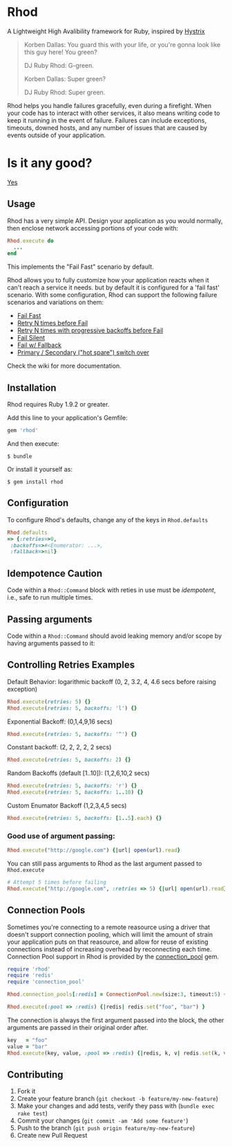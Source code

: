 # Rhod

A Lightweight High Avalibility framework for Ruby, inspired by [Hystrix](https://github.com/Netflix/Hystrix)

> Korben Dallas: You guard this with your life, or you're gonna look like this guy here! You green?
>
> DJ Ruby Rhod: G-green.
>
> Korben Dallas: Super green?
>
> DJ Ruby Rhod: Super green.

Rhod helps you handle failures gracefully, even during a firefight. When your code has to interact with other services, it also means writing code to keep it running in the event of failure. Failures can include exceptions, timeouts, downed hosts, and any number of issues that are caused by events outside of your application.

# Is it any good?

[Yes](https://news.ycombinator.com/item?id=3067434)

## Usage

Rhod has a very simple API. Design your application as you would normally, then enclose network accessing portions of your code with:

```ruby
Rhod.execute do
  ...
end
```

This implements the "Fail Fast" scenario by default.

Rhod allows you to fully customize how your application reacts when it can't reach a service it needs. but by default it is configured for a 'fail fast' scenario. With some configuration, Rhod can support the following failure scenarios and variations on them:

  - [Fail Fast](https://github.com/dinedal/rhod/wiki/Fail-Fast)
  - [Retry N times before Fail](https://github.com/dinedal/rhod/wiki/Retry-N-times-before-Fail)
  - [Retry N times with progressive backoffs before Fail](Retry-N-times-with-progressive-backoffs-before-Fail)
  - [Fail Silent](https://github.com/dinedal/rhod/wiki/Fail-Silent)
  - [Fail w/ Fallback](https://github.com/dinedal/rhod/wiki/Fail-with-Fallback)
  - [Primary / Secondary ("hot spare") switch over](https://github.com/dinedal/rhod/wiki/Primary-Secondary-Switchover)

Check the wiki for more documentation.

## Installation

Rhod requires Ruby 1.9.2 or greater.

Add this line to your application's Gemfile:

```ruby
gem 'rhod'
```

And then execute:

    $ bundle

Or install it yourself as:

    $ gem install rhod

## Configuration

To configure Rhod's defaults, change any of the keys in `Rhod.defaults`

```ruby
Rhod.defaults
=> {:retries=>0,
 :backoffs=>#<Enumerator: ...>,
 :fallback=>nil}
```

## Idempotence Caution

Code within a `Rhod::Command` block with reties in use must be _idempotent_, i.e., safe to run multiple times.

## Passing arguments

Code within a `Rhod::Command` should avoid leaking memory and/or scope by having arguments passed to it:

## Controlling Retries Examples

Default Behavior: logarithmic backoff (0, 2, 3.2, 4, 4.6 secs before raising exception)
```ruby
Rhod.execute(retries: 5) {}
Rhod.execute(retries: 5, backoffs: 'l') {}
```

Exponential Backoff: (0,1,4,9,16 secs)
```ruby
Rhod.execute(retries: 5, backoffs: '^') {}
```

Constant backoff: (2, 2, 2, 2, 2 secs)
```ruby
Rhod.execute(retries: 5, backoffs: 2) {}
```

Random Backoffs (default [1..10]): (1,2,6,10,2 secs)
```ruby
Rhod.execute(retries: 5, backoffs: 'r') {}
Rhod.execute(retries: 5, backoffs: 1..10) {}
```

Custom Enumator Backoff (1,2,3,4,5 secs)
```ruby
Rhod.execute(retries: 5, backoffs: [1..5].each) {}
```

### Good use of argument passing:

```ruby
Rhod.execute("http://google.com") {|url| open(url).read}
```

You can still pass arguments to Rhod as the last argument passed to `Rhod.execute`

```ruby
# Attempt 5 times before failing
Rhod.execute("http://google.com", :retries => 5) {|url| open(url).read}
```

## Connection Pools

Sometimes you're connecting to a remote reasource using a driver that doesn't support connection pooling, which will limit the amount of strain your application puts on that reasource, and allow for reuse of existing connections instead of increasing overhead by reconnecting each time. Connection Pool support in Rhod is provided by the [connection_pool](https://github.com/mperham/connection_pool) gem.

```ruby
require 'rhod'
require 'redis'
require 'connection_pool'

Rhod.connection_pools[:redis] = ConnectionPool.new(size:3, timeout:5) { Redis.new }

Rhod.execute(:pool => :redis) {|redis| redis.set("foo", "bar") }
```

The connection is always the first argument passed into the block, the other arguments are passed in their original order after.

```ruby
key   = "foo"
value = "bar"
Rhod.execute(key, value, :pool => :redis) {|redis, k, v| redis.set(k, v) }
```

## Contributing

1. Fork it
2. Create your feature branch (`git checkout -b feature/my-new-feature`)
3. Make your changes and add tests, verify they pass with (`bundle exec rake test`)
4. Commit your changes (`git commit -am 'Add some feature'`)
5. Push to the branch (`git push origin feature/my-new-feature`)
6. Create new Pull Request
